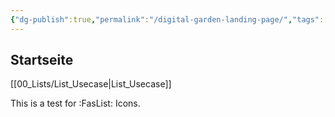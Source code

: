 ```yaml
---
{"dg-publish":true,"permalink":"/digital-garden-landing-page/","tags":["gardenEntry"]}
---
```


## Startseite

[[00_Lists/List_Usecase\|List_Usecase]]

This is a test for :FasList: Icons.